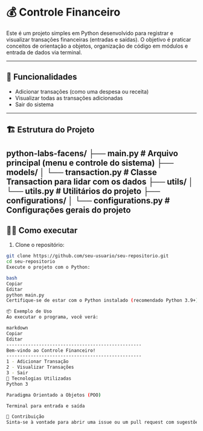 # 💰 Controle Financeiro

Este é um projeto simples em Python desenvolvido para registrar e visualizar transações financeiras (entradas e saídas). O objetivo é praticar conceitos de orientação a objetos, organização de código em módulos e entrada de dados via terminal.

---

## 🚀 Funcionalidades

- Adicionar transações (como uma despesa ou receita)
- Visualizar todas as transações adicionadas
- Sair do sistema

---

## 🏗 Estrutura do Projeto

python-labs-facens/
├── main.py # Arquivo principal (menu e controle do sistema)
├── models/
│ └── transaction.py # Classe Transaction para lidar com os dados
├── utils/
│ └── utils.py # Utilitários do projeto
├── configurations/
│ └── configurations.py # Configurações gerais do projeto
---

## 🧑‍💻 Como executar

1. Clone o repositório:

```bash
git clone https://github.com/seu-usuario/seu-repositorio.git
cd seu-repositorio
Execute o projeto com o Python:

bash
Copiar
Editar
python main.py
Certifique-se de estar com o Python instalado (recomendado Python 3.9+)

📦 Exemplo de Uso
Ao executar o programa, você verá:

markdown
Copiar
Editar
--------------------------------------------------
Bem-vindo ao Controle Financeiro!
--------------------------------------------------
1 - Adicionar Transação
2 - Visualizar Transações
3 - Sair
📌 Tecnologias Utilizadas
Python 3

Paradigma Orientado a Objetos (POO)

Terminal para entrada e saída

🤝 Contribuição
Sinta-se à vontade para abrir uma issue ou um pull request com sugestões ou melhorias!
